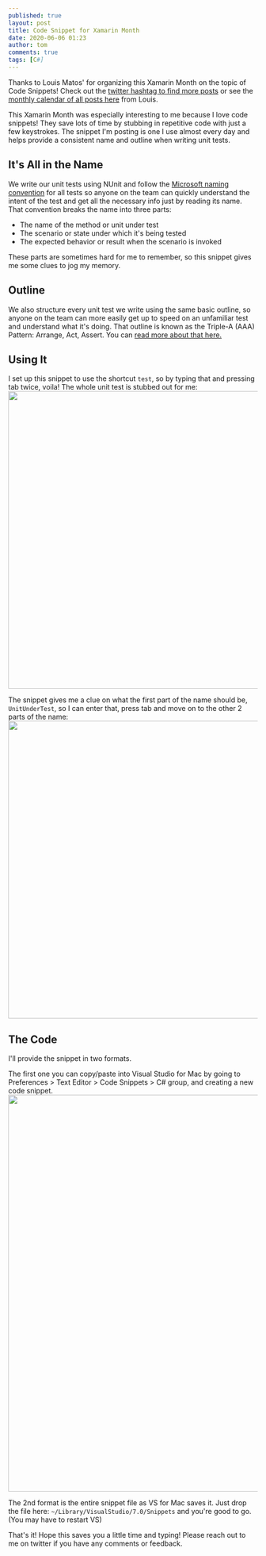 ```yaml
---
published: true
layout: post
title: Code Snippet for Xamarin Month
date: 2020-06-06 01:23
author: tom
comments: true
tags: [C#]
---
```


Thanks to Louis Matos' for organizing this Xamarin Month on the topic of Code Snippets! Check out the [twitter hashtag to find more posts](https://twitter.com/hashtag/xamarinmonth) or see the [monthly calendar of all posts here](https://luismts.com/code-snippetss-xamarin-month) from Louis.

This Xamarin Month was especially interesting to me because I love code snippets! They save lots of time by stubbing in repetitive code with just a few keystrokes. The snippet I'm posting is one I use almost every day and helps provide a consistent name and outline when writing unit tests.  


## It's All in the Name
We write our unit tests using NUnit and follow the [Microsoft naming convention](https://docs.microsoft.com/en-us/dotnet/core/testing/unit-testing-best-practices#best-practices) for all tests so anyone on the team can quickly understand the intent of the test and get all the necessary info just by reading its name.  That convention breaks the name into three parts: 
- The name of the method or unit under test
- The scenario or state under which it's being tested
- The expected behavior or result when the scenario is invoked

These parts are sometimes hard for me to remember, so this snippet gives me some clues to jog my memory.  


## Outline
We also structure every unit test we write using the same basic outline, so anyone on the team can more easily get up to speed on an unfamiliar test and understand what it's doing. That outline is known as the Triple-A (AAA) Pattern: Arrange, Act, Assert. You can [read more about that here.](https://docs.microsoft.com/en-us/dotnet/core/testing/unit-testing-best-practices#arranging-your-tests)


## Using It

I set up this snippet to use the shortcut `test`, so by typing that and pressing tab twice, voila! The whole unit test is stubbed out for me:  
<img src="{{site.baseurl}}/images/XamarinMonthCodeSnippets/InUse1.png" style="width: 600px;"/>  

The snippet gives me a clue on what the first part of the name should be, `UnitUnderTest`, so I can enter that, press tab and move on to the other 2 parts of the name:  
<img src="{{site.baseurl}}/images/XamarinMonthCodeSnippets/InUse2.png" style="width: 600px;"/>  



## The Code
I'll provide the snippet in two formats.  

The first one you can copy/paste into Visual Studio for Mac by going to Preferences > Text Editor > Code Snippets > C# group, and creating a new code snippet.  
<img src="{{site.baseurl}}/images/XamarinMonthCodeSnippets/VSForMacSnippetScreen.png" style="width: 800px;"/>  

The 2nd format is the entire snippet file as VS for Mac saves it. Just drop the file here: `~/Library/VisualStudio/7.0/Snippets` and you're good to go. (You may have to restart VS)

<script src="https://gist.github.com/TomSoderling/06cbd9dd3800c1e4beae988c3847d2f9.js"></script> 




That's it! Hope this saves you a little time and typing! Please reach out to me on twitter if you have any comments or feedback.
